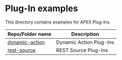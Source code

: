 # Plug-In examples

This directory contains examples for APEX Plug-Ins.

| Repo/Folder name  | Description |
| ------------- | ------------- |
| [dynamic-action](./dynamic-action) | Dynamic Action Plug-Ins |
| [rest-source](./rest-source) | REST Source Plug-Ins |



